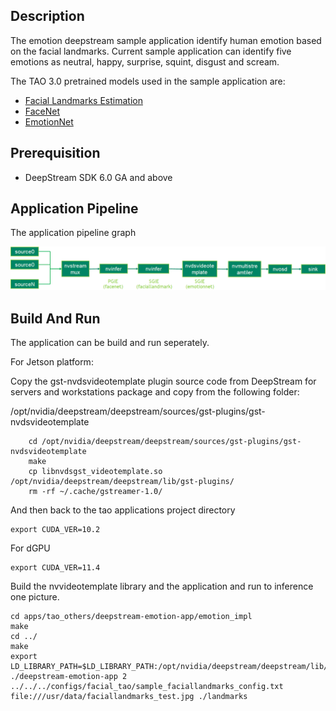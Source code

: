## Description

The emotion deepstream sample application identify human emotion based on the facial landmarks. Current sample application can identify five emotions as neutral, happy, surprise, squint, disgust and scream.

The TAO 3.0 pretrained models used in the sample application are:

-   [Facial Landmarks Estimation](https://ngc.nvidia.com/catalog/models/nvidia:tao:fpenet)
-   [FaceNet](https://ngc.nvidia.com/catalog/models/nvidia:tao:facenet)
-   [EmotionNet](https://ngc.nvidia.com/catalog/models/nvidia:tao:emotionnet)

## Prerequisition

-   DeepStream SDK 6.0 GA and above

## Application Pipeline

The application pipeline graph

![emotion application pipeline](emotion_pipeline.png)

## Build And Run

The application can be build and run seperately.

For Jetson platform:

Copy the gst-nvdsvideotemplate plugin source code from DeepStream for servers and workstations package and copy from the following folder:

/opt/nvidia/deepstream/deepstream/sources/gst-plugins/gst-nvdsvideotemplate

```
    cd /opt/nvidia/deepstream/deepstream/sources/gst-plugins/gst-nvdsvideotemplate
    make
    cp libnvdsgst_videotemplate.so /opt/nvidia/deepstream/deepstream/lib/gst-plugins/
    rm -rf ~/.cache/gstreamer-1.0/
```

And then back to the tao applications project directory

```
export CUDA_VER=10.2
```

For dGPU

```
export CUDA_VER=11.4
```

Build the nvvideotemplate library and the application and run to inference one picture.

```
cd apps/tao_others/deepstream-emotion-app/emotion_impl
make
cd ../
make
export LD_LIBRARY_PATH=$LD_LIBRARY_PATH:/opt/nvidia/deepstream/deepstream/lib/cvcore_libs
./deepstream-emotion-app 2 ../../../configs/facial_tao/sample_faciallandmarks_config.txt file:///usr/data/faciallandmarks_test.jpg ./landmarks
```
